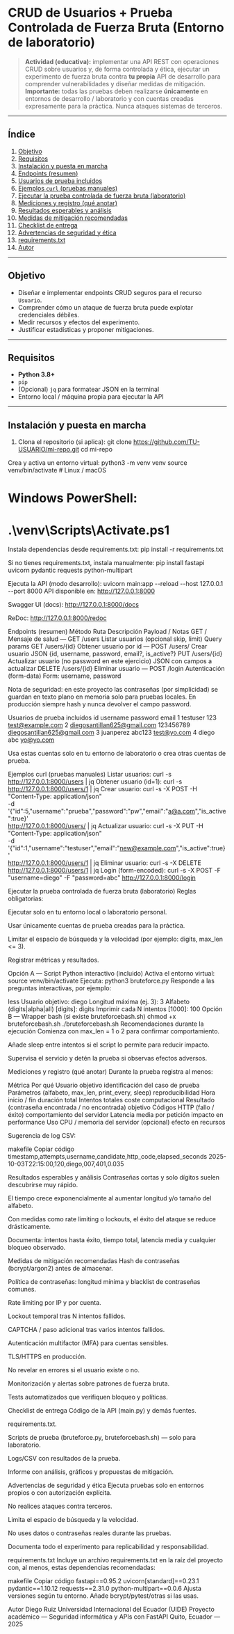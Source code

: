<!-- README.md con anclas explícitas antes de cada encabezado -->

# CRUD de Usuarios + Prueba Controlada de Fuerza Bruta (Entorno de laboratorio)

> **Actividad (educativa):** implementar una API REST con operaciones CRUD sobre usuarios y, de forma controlada y ética, ejecutar un experimento de fuerza bruta contra **tu propia** API de desarrollo para comprender vulnerabilidades y diseñar medidas de mitigación.  
> **Importante:** todas las pruebas deben realizarse **únicamente** en entornos de desarrollo / laboratorio y con cuentas creadas expresamente para la práctica. Nunca ataques sistemas de terceros.

---

<a id="indice"></a>
## Índice
1. [Objetivo](#objetivo)  
2. [Requisitos](#requisitos)  
3. [Instalación y puesta en marcha](#instalacion-y-puesta-en-marcha)  
4. [Endpoints (resumen)](#endpoints-resumen)  
5. [Usuarios de prueba incluidos](#usuarios-de-prueba-incluidos)  
6. [Ejemplos `curl` (pruebas manuales)](#ejemplos-curl-pruebas-manuales)  
7. [Ejecutar la prueba controlada de fuerza bruta (laboratorio)](#ejecutar-la-prueba-controlada-de-fuerza-bruta-laboratorio)  
8. [Mediciones y registro (qué anotar)](#mediciones-y-registro-que-anotar)  
9. [Resultados esperables y análisis](#resultados-esperables-y-analisis)  
10. [Medidas de mitigación recomendadas](#medidas-de-mitigacion-recomendadas)  
11. [Checklist de entrega](#checklist-de-entrega)  
12. [Advertencias de seguridad y ética](#advertencias-de-seguridad-y-etica)  
13. [requirements.txt](#requirementstxt)  
14. [Autor](#autor)

---

<a id="objetivo"></a>
## Objetivo
- Diseñar e implementar endpoints CRUD seguros para el recurso `Usuario`.  
- Comprender cómo un ataque de fuerza bruta puede explotar credenciales débiles.  
- Medir recursos y efectos del experimento.  
- Justificar estadísticas y proponer mitigaciones.

---

<a id="requisitos"></a>
## Requisitos
- **Python 3.8+**  
- `pip`  
- (Opcional) `jq` para formatear JSON en la terminal  
- Entorno local / máquina propia para ejecutar la API

---

<a id="instalacion-y-puesta-en-marcha"></a>
## Instalación y puesta en marcha

1. Clona el repositorio (si aplica):
git clone https://github.com/TU-USUARIO/mi-repo.git
cd mi-repo

Crea y activa un entorno virtual:
python3 -m venv venv
source venv/bin/activate    # Linux / macOS
# Windows PowerShell:
# .\venv\Scripts\Activate.ps1

Instala dependencias desde requirements.txt:
pip install -r requirements.txt

Si no tienes requirements.txt, instala manualmente:
pip install fastapi uvicorn pydantic requests python-multipart

Ejecuta la API (modo desarrollo):
uvicorn main:app --reload --host 127.0.0.1 --port 8000
API disponible en: http://127.0.0.1:8000

Swagger UI (docs): http://127.0.0.1:8000/docs

ReDoc: http://127.0.0.1:8000/redoc

<a id="endpoints-resumen"></a>

Endpoints (resumen)
Método	Ruta	Descripción	Payload / Notas
GET	/	Mensaje de salud	—
GET	/users	Listar usuarios (opcional skip, limit)	Query params
GET	/users/{id}	Obtener usuario por id	—
POST	/users/	Crear usuario	JSON {id, username, password, email?, is_active?}
PUT	/users/{id}	Actualizar usuario (no password en este ejercicio)	JSON con campos a actualizar
DELETE	/users/{id}	Eliminar usuario	—
POST	/login	Autenticación (form-data)	Form: username, password

Nota de seguridad: en este proyecto las contraseñas (por simplicidad) se guardan en texto plano en memoria solo para pruebas locales. En producción siempre hash y nunca devolver el campo password.

<a id="usuarios-de-prueba-incluidos"></a>

Usuarios de prueba incluidos
id	username	password	email
1	testuser	123	test@example.com
2	diegosantillan625@gmail.com	123456789	diegosantillan625@gmail.com
3	juanperez	abc123	test@yo.com
4	diego	abc	yo@yo.com

Usa estas cuentas solo en tu entorno de laboratorio o crea otras cuentas de prueba.

<a id="ejemplos-curl-pruebas-manuales"></a>

Ejemplos curl (pruebas manuales)
Listar usuarios:
curl -s http://127.0.0.1:8000/users | jq
Obtener usuario (id=1):
curl -s http://127.0.0.1:8000/users/1 | jq
Crear usuario:
curl -s -X POST -H "Content-Type: application/json" \
  -d '{"id":5,"username":"prueba","password":"pw","email":"a@a.com","is_active":true}' \
  http://127.0.0.1:8000/users/ | jq
Actualizar usuario:
curl -s -X PUT -H "Content-Type: application/json" \
  -d '{"id":1,"username":"testuser","email":"new@example.com","is_active":true}' \
  http://127.0.0.1:8000/users/1 | jq
Eliminar usuario:
curl -s -X DELETE http://127.0.0.1:8000/users/1 | jq
Login (form-encoded):
curl -s -X POST -F "username=diego" -F "password=abc" http://127.0.0.1:8000/login
<a id="ejecutar-la-prueba-controlada-de-fuerza-bruta-laboratorio"></a>

Ejecutar la prueba controlada de fuerza bruta (laboratorio)
Reglas obligatorias:

Ejecutar solo en tu entorno local o laboratorio personal.

Usar únicamente cuentas de prueba creadas para la práctica.

Limitar el espacio de búsqueda y la velocidad (por ejemplo: digits, max_len <= 3).

Registrar métricas y resultados.

Opción A — Script Python interactivo (incluido)
Activa el entorno virtual:
source venv/bin/activate
Ejecuta:
python3 bruteforce.py
Responde a las preguntas interactivas, por ejemplo:

less
Usuario objetivo: diego
Longitud máxima (ej. 3): 3
Alfabeto (digits|alpha|all) [digits]: digits
Imprimir cada N intentos [1000]: 100
Opción B — Wrapper bash (si existe bruteforcebash.sh)
chmod +x bruteforcebash.sh
./bruteforcebash.sh
Recomendaciones durante la ejecución
Comienza con max_len = 1 o 2 para confirmar comportamiento.

Añade sleep entre intentos si el script lo permite para reducir impacto.

Supervisa el servicio y detén la prueba si observas efectos adversos.

<a id="mediciones-y-registro-que-anotar"></a>

Mediciones y registro (qué anotar)
Durante la prueba registra al menos:

Métrica	Por qué
Usuario objetivo	identificación del caso de prueba
Parámetros (alfabeto, max_len, print_every, sleep)	reproducibilidad
Hora inicio / fin	duración total
Intentos totales	coste computacional
Resultado (contraseña encontrada / no encontrada)	objetivo
Códigos HTTP (fallo / éxito)	comportamiento del servidor
Latencia media por petición	impacto en performance
Uso CPU / memoria del servidor (opcional)	efecto en recursos

Sugerencia de log CSV:

makefile
Copiar código
timestamp,attempts,username,candidate,http_code,elapsed_seconds
2025-10-03T22:15:00,120,diego,007,401,0.035
<a id="resultados-esperables-y-analisis"></a>

Resultados esperables y análisis
Contraseñas cortas y solo dígitos suelen descubrirse muy rápido.

El tiempo crece exponencialmente al aumentar longitud y/o tamaño del alfabeto.

Con medidas como rate limiting o lockouts, el éxito del ataque se reduce drásticamente.

Documenta: intentos hasta éxito, tiempo total, latencia media y cualquier bloqueo observado.

<a id="medidas-de-mitigacion-recomendadas"></a>

Medidas de mitigación recomendadas
Hash de contraseñas (bcrypt/argon2) antes de almacenar.

Política de contraseñas: longitud mínima y blacklist de contraseñas comunes.

Rate limiting por IP y por cuenta.

Lockout temporal tras N intentos fallidos.

CAPTCHA / paso adicional tras varios intentos fallidos.

Autenticación multifactor (MFA) para cuentas sensibles.

TLS/HTTPS en producción.

No revelar en errores si el usuario existe o no.

Monitorización y alertas sobre patrones de fuerza bruta.

Tests automatizados que verifiquen bloqueo y políticas.

<a id="checklist-de-entrega"></a>

Checklist de entrega
 Código de la API (main.py) y demás fuentes.

 requirements.txt.

 Scripts de prueba (bruteforce.py, bruteforcebash.sh) — solo para laboratorio.

 Logs/CSV con resultados de la prueba.

 Informe con análisis, gráficos y propuestas de mitigación.

<a id="advertencias-de-seguridad-y-etica"></a>

Advertencias de seguridad y ética
Ejecuta pruebas solo en entornos propios o con autorización explícita.

No realices ataques contra terceros.

Limita el espacio de búsqueda y la velocidad.

No uses datos o contraseñas reales durante las pruebas.

Documenta todo el experimento para replicabilidad y responsabilidad.

<a id="requirementstxt"></a>

requirements.txt
Incluye un archivo requirements.txt en la raíz del proyecto con, al menos, estas dependencias recomendadas:

makefile
Copiar código
fastapi==0.95.2
uvicorn[standard]==0.23.1
pydantic==1.10.12
requests==2.31.0
python-multipart==0.0.6
Ajusta versiones según tu entorno. Añade bcrypt/pytest/otras si las usas.

<a id="autor"></a>

Autor
Diego Ruiz
Universidad Internacional del Ecuador (UIDE)
Proyecto académico — Seguridad informática y APIs con FastAPI
Quito, Ecuador — 2025
